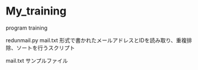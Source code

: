 My_training
===========

program training


redunmail.py  mail.txt 形式で書かれたメールアドレスとIDを読み取り、重複排除、ソートを行うスクリプト

mail.txt      サンプルファイル